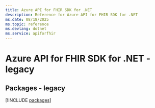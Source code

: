 ```yaml
---
title: Azure API for FHIR SDK for .NET
description: Reference for Azure API for FHIR SDK for .NET
ms.date: 08/18/2025
ms.topic: reference
ms.devlang: dotnet
ms.service: apiforfhir
---
```

# Azure API for FHIR SDK for .NET - legacy
## Packages - legacy
[!INCLUDE [packages](api-for-fhir-index.md)]
